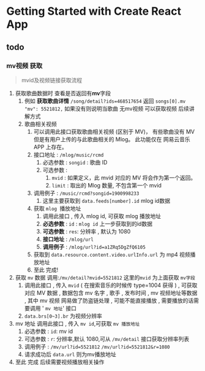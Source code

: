 # Getting Started with Create React App

## todo

### mv视频 获取
> mvid及视频链接获取流程

1. 获取歌曲数据时 查看是否返回有**mv**字段
   1. 例如 **获取歌曲详情** `/song/detail?ids=468517654` 返回 `songs[0].mv` `"mv": 5521812,` 如果没有则说明当歌曲 无mv视频 可以获取视频 后续讲解方式
   2. 歌曲相关视频
      1. 可以调用此接口获取歌曲相关视频 (区别于 MV)， 有些歌曲没有 MV 但是有用户上传的与此歌曲相关的 Mlog。 此功能仅在 网易云音乐 APP 上存在。
      2. 接口地址 : `/mlog/music/rcmd` 
         1. 必选参数 : `songid` : 歌曲 ID
         2. 可选参数 :
            1. `mvid` : 如果定义，此 mvid 对应的 MV 将会作为第一个返回。 
            2. `limit` : 取出的 Mlog 数量, 不包含第一个 mvid
      3. 调用例子 : `/music/rcmd?songid=1900998233`
         1. 这里主要获取到 `data.feeds[number].id` mlog id数据
      4. 获取 `mlog `播放地址
         1. 调用此接口 , 传入 mlog id, 可获取 mlog 播放地址
         2. **必选参数** : `id` : `mlog id`  上一步获取到的id数据
         3. **可选参数** : `res`: 分辨率 , 默认为 1080
         4. **接口地址** : `/mlog/url`
         5. **调用例子** : `/mlog/url?id=a1ZRq5DgZfQ6105`
      5. 获取到 `data.resource.content.video.urlInfo.url` 为 mp4 视频播放地址
      6. 至此 完成!
2. 获取 `mv` 数据  调用:`/mv/detail?mvid=5521812` 这里的`mvid` 为上面获取 `mv字段` 
   1. 调用此接口 , 传入 `mvid` ( 在搜索音乐的时候传 type=1004 获得 ) , 可获取对应 MV 数据 , 数据包含 mv 名字 , 歌手 , 发布时间 , mv 视频地址等数据 , 其中 mv 视频 网易做了防盗链处理 , 可能不能直接播放 , 需要播放的话需要调用 ' `mv 地址`' 接口
   2. `data.brs[0~3].br` 为视频分辨率
3. mv 地址 调用此接口 , 传入 `mv id`,可获取 `mv 播放地址`
   1. 必选参数 : `id`: mv id
   2. 可选参数 : `r`: 分辨率,默认 1080,可从 `/mv/detail` 接口获取分辨率列表
   3. 调用例子 : `/mv/url?id=5521812` `/mv/url?id=5521812&r=1080`
   4. 请求成功后 `data.url` 则为mv播放地址
4. 至此 完成   后续需要视频播放相关操作
